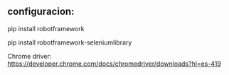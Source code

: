 ## configuracion:

pip install robotframework

pip install robotframework-seleniumlibrary

Chrome driver: 
https://developer.chrome.com/docs/chromedriver/downloads?hl=es-419



